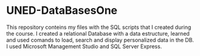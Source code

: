 # UNED-DataBasesOne
This repository conteins my files with the SQL scripts that I created during the course. I created a relational Database with a data estructure, learned and used comands to load, search and display personalized data in the DB. I used Microsoft Management Studio and SQL Server Express.
